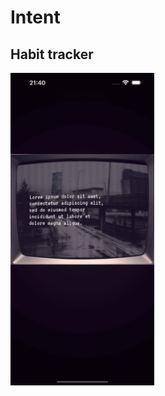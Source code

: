 # Intent

## Habit tracker

<img src="https://github.com/Livsy90/OldTV/blob/main/Screenshot.png" height="500" />
